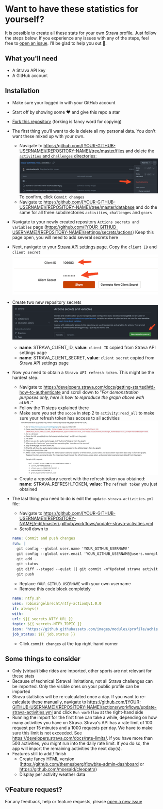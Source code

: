 # Want to have these statistics for yourself?

It is possible to create all these stats for your own Strava profile.
Just follow the steps below. If you experience any issues with any of the steps,
feel free to [open an issue](https://github.com/robiningelbrecht/strava-activities/issues/new). I'll be glad to help you out 💅.

## What you'll need

* A Strava API key
* A GitHub account

## Installation

* Make sure your logged in with your GitHub account
* Start off by showing some ❤️ and give this repo a star
* [Fork this repository](https://github.com/robiningelbrecht/strava-activities/fork)
  (forking is fancy word for copying)
* The first thing you'll want to do is delete all my personal data. You don't want these mixed up
  with your own.
  * Navigate to https://github.com/[YOUR-GITHUB-USERNAME]/[REPOSITORY-NAME]/tree/master/files 
    and delete the `activities` and `challenges` directories:
    ![Delete directory](files/install/delete-directories.png)
    To confirm, click `Commit changes`
  * Navigate to https://github.com/[YOUR-GITHUB-USERNAME]/[REPOSITORY-NAME]/tree/master/database
    and do the same for all three subdirectories `activities`, `challenges` and `gears`
* Navigate to your newly created repository `Actions secrets and variables` page (https://github.com/[YOUR-GITHUB-USERNAME]/[REPOSITORY-NAME]/settings/secrets/actions)
  Keep this page open, you will need to add several secrets here
* Next, navigate to your [Strava API settings page](https://www.strava.com/settings/api).
  Copy the `client ID` and `client secret`
  ![Strava API keys](files/install/strava-api-keys.png)
* Create two new repository secrets
![Repo secrets](files/install/repository-secrets.png)
    * __name__: STRAVA_CLIENT_ID, __value__: `client ID` copied from Strava API settings page
    * __name__: STRAVA_CLIENT_SECRET, __value__: `client secret` copied from Strava API settings page
* Now you need to obtain a `Strava API refresh token`. This might be the hardest step.
    * Navigate to https://developers.strava.com/docs/getting-started/#d-how-to-authenticate
      and scroll down to "_For demonstration purposes only, here is how to reproduce the graph above with cURL:_"
    * Follow the 11 steps explained there
    * Make sure you set the `scope` in step 2 to `activity:read_all` to make sure your refresh token has access to all activities
      ![Refresh token](files/install/strava-refresh-token.png)
    * Create a repository secret with the refresh token you obtained: __name__: STRAVA_REFRESH_TOKEN, __value__: The `refresh token` you just obtained
* The last thing you need to do is edit the `update-strava-activities.yml` file:
    * Navigate to https://github.com/[YOUR-GITHUB-USERNAME]/[REPOSITORY-NAME]/edit/master/.github/workflows/update-strava-activities.yml
    * Scroll down to
    ```yml
    name: Commit and push changes
    run: |
      git config --global user.name 'YOUR_GITHUB_USERNAME'
      git config --global user.email 'YOUR_GITHUB_USERNAME@users.noreply.github.com'
      git add .
      git status
      git diff --staged --quiet || git commit -m"Updated strava activities"
      git push
    ```

    * Replace `YOUR_GITHUB_USERNAME` with your own username
    * Remove this code block completely

    ```yml
    name: ntfy.sh
    uses: robiningelbrecht/ntfy-action@v1.0.0
    if: always()
    with:
    url: ${{ secrets.NTFY_URL }}
    topic: ${{ secrets.NTFY_TOPIC }}
    icon: 'https://github.githubassets.com/images/modules/profile/achievements/starstruck-default.png'
    job_status: ${{ job.status }}
    ```

    * Click `commit changes` at the top right-hand corner

## Some things to consider

* Only (virtual) bike rides are imported, other sports are not relevant for these stats
* Because of technical (Strava) limitations, not all Strava challenges
  can be imported. Only the visible ones on your public profile can be imported
* Strava statistics will be re-calculated once a day. If you want to
  re-calculate these manually, navigate to https://github.com/[YOUR-GITHUB-USERNAME]/[REPOSITORY-NAME]/actions/workflows/update-strava-activities.yml
  and click `Run workflow` at the right-hand side
* Running the import for the first time can take a while, depending on how many activities you have on Strava.
  Strava's API has a rate limit of 100 request per 15 minutes and a 1000 requests per day. We have to make sure 
  this limit is not exceeded. See https://developers.strava.com/docs/rate-limits/. If you have more than 500 activities,
  you might run into the daily rate limit. If you do so, the app will import the remaining activities the next day(s).
* Features still to add / finish
    * Create fancy HTML version (https://github.com/themesberg/flowbite-admin-dashboard or https://github.com/moesaid/cleopatra)
    * Display per activity weather data

## 💡Feature request?

For any feedback, help or feature requests, please [open a new issue](https://github.com/robiningelbrecht/strava-activities/issues/new)

